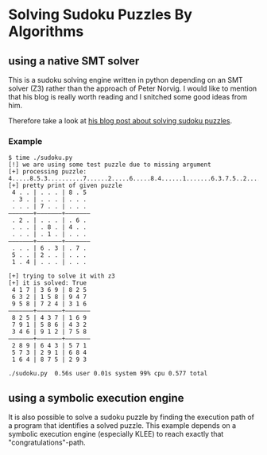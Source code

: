 # Solving Sudoku Puzzles By Algorithms

## using a native SMT solver
This is a sudoku solving engine written in python depending on an SMT solver (Z3) rather than the approach of Peter Norvig.
I would like to mention that his blog is really worth reading and I snitched some good ideas from him.

Therefore take a look at [his blog post about solving sudoku puzzles](https://norvig.com/sudoku.html).

### Example

```
$ time ./sudoku.py 
[!] we are using some test puzzle due to missing argument
[+] processing puzzle: 4.....8.5.3..........7......2.....6.....8.4......1.......6.3.7.5..2.....1.4......
[+] pretty print of given puzzle
 4 . . | . . . | 8 . 5
 . 3 . | . . . | . . .
 . . . | 7 . . | . . .
–––––––+–––––––+–––––––
 . 2 . | . . . | . 6 .
 . . . | . 8 . | 4 . .
 . . . | . 1 . | . . .
–––––––+–––––––+–––––––
 . . . | 6 . 3 | . 7 .
 5 . . | 2 . . | . . .
 1 . 4 | . . . | . . .

[+] trying to solve it with z3
[+] it is solved: True
 4 1 7 | 3 6 9 | 8 2 5
 6 3 2 | 1 5 8 | 9 4 7
 9 5 8 | 7 2 4 | 3 1 6
–––––––+–––––––+–––––––
 8 2 5 | 4 3 7 | 1 6 9
 7 9 1 | 5 8 6 | 4 3 2
 3 4 6 | 9 1 2 | 7 5 8
–––––––+–––––––+–––––––
 2 8 9 | 6 4 3 | 5 7 1
 5 7 3 | 2 9 1 | 6 8 4
 1 6 4 | 8 7 5 | 2 9 3

./sudoku.py  0.56s user 0.01s system 99% cpu 0.577 total
```

## using a symbolic execution engine

It is also possible to solve a sudoku puzzle by finding the execution path of a program that identifies a solved puzzle.
This example depends on a symbolic execution engine (especially KLEE) to reach exactly that "congratulations"-path.
